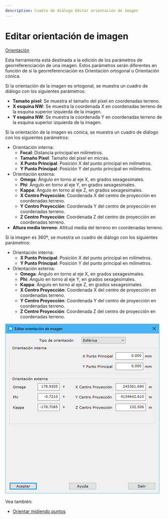 ```yaml
---
description: Cuadro de diálogo Editar orientación de imagen
---
```


# Editar orientación de imagen

[Orientación](../fichas-de-herramientas/ficha-de-herramientas-imagen/orientacion.md)

Esta herramienta está destinada a la edición de los parámetros de georreferenciación de una imagen. Estos parámetros serán diferentes en función de si la georreferenciación es Orientación ortogonal u Orientación cónica.

Si la orientación de la imagen es ortogonal, se muestra un cuadro de diálogo con los siguientes parámetros:

* **Tamaño píxel**: Se muestra el tamaño del píxel en coordenadas terreno.
* **X esquina NW**: Se muestra la coordenada X en coordenadas terreno de la esquina superior izquierda de la imagen.
* **Y esquina NW**: Se muestra la coordenada Y en coordenadas terreno de la esquina superior izquierda de la imagen.

Si la orientación de la imagen es cónica, se muestra un cuadro de diálogo con los siguientes parámetros:

* Orientación interna:
  * **Focal**: Distancia principal en milímetros.
  * **Tamaño Píxel**: Tamaño del píxel en micras.
  * **X Punto Principal**: Posición X del punto principal en milímetros.
  * **Y Punto Principal**: Posición Y del punto principal en milímetros.
* Orientación externa:
  * **Omega**: Ángulo en torno al eje X, en grados sexagesimales.
  * **Phi**: Ángulo en torno al eje Y, en grados sexagesimales.
  * **Kappa**: Ángulo en torno al eje Z, en grados sexagesimales.
  * **X Centro Proyección**: Coordenada X del centro de proyección en coordenadas terreno.
  * **Y Centro Proyección**: Coordenada Y del centro de proyección en coordenadas terreno.
  * **Z Centro Proyección**: Coordenada Z del centro de proyección en coordenadas terreno.
* **Altura media terreno**: Altitud media del terreno en coordenadas terreno.

Si la imagen es 360º, se muestra un cuadro de diálogo con los siguientes parámetros:

* Orientación interna:
  * **X Punto Principal**: Posición X del punto principal en milímetros.
  * **Y Punto Principal**: Posición Y del punto principal en milímetros.
* Orientación externa:
  * **Omega**: Ángulo en torno al eje X, en grados sexagesimales.
  * **Phi**: Ángulo en torno al eje Y, en grados sexagesimales.
  * **Kappa**: Ángulo en torno al eje Z, en grados sexagesimales.
  * **X Centro Proyección**: Coordenada X del centro de proyección en coordenadas terreno.
  * **Y Centro Proyección**: Coordenada Y del centro de proyección en coordenadas terreno.
  * **Z Centro Proyección**: Coordenada Z del centro de proyección en coordenadas terreno.

![Ejemplo de orientaci&#xF3;n de una imagen 360&#xBA;](../../.gitbook/assets/image%20%283%29.png)

Vea también:

* [Orientar midiendo puntos](orientacion-midiendo-puntos.md)

